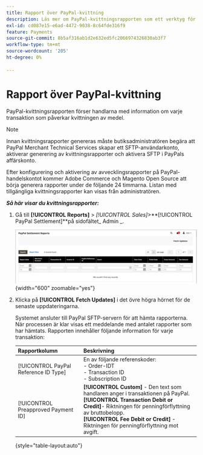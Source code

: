 ```yaml
---
title: Rapport över PayPal-kvittning
description: Läs mer om PayPal-kvittningsrapporten som ett verktyg för att hantera PayPal-transaktioner.
exl-id: cd087e15-e6ad-4472-9038-8c64fde316f9
feature: Payments
source-git-commit: 8b5af316ab1d2e632ed5fc2066974326830ab3f7
workflow-type: tm+mt
source-wordcount: '205'
ht-degree: 0%

---
```


# Rapport över PayPal-kvittning

PayPal-kvittningsrapporten förser handlarna med information om varje transaktion som påverkar kvittningen av medel.

>[!NOTE]
>
>Innan kvittningsrapporter genereras måste butiksadministratören begära att PayPal Merchant Technical Services skapar ett SFTP-användarkonto, aktiverar generering av kvittningsrapporter och aktivera SFTP i PayPals affärskonto.

Efter konfigurering och aktivering av avvecklingsrapporter på PayPal-handelskontot kommer Adobe Commerce och Magento Open Source att börja generera rapporter under de följande 24 timmarna. Listan med tillgängliga kvittningsrapporter kan visas från administratören.

**_Så här visar du kvittningsrapporter:_**

1. Gå till **[!UICONTROL Reports]** > _[!UICONTROL Sales]_>**[!UICONTROL PayPal Settlement]**på sidofältet_ Admin _.

   ![PayPal-kvittningsrapporter](../getting-started/assets/reports-sales-paypal-settlement.png){width="600" zoomable="yes"}

1. Klicka på **[!UICONTROL Fetch Updates]** i det övre högra hörnet för de senaste uppdateringarna.

   Systemet ansluter till PayPal SFTP-servern för att hämta rapporterna. När processen är klar visas ett meddelande med antalet rapporter som har hämtats. Rapporten innehåller följande information för varje transaktion:

   | Rapportkolumn | Beskrivning |
   | ------------ | ----------- |
   | [!UICONTROL PayPal Reference ID Type] | En av följande referenskoder:<br/>- Order-IDT<br/>- Transaction ID<br/>- Subscription ID |
   | [!UICONTROL Preapproved Payment ID] | **[!UICONTROL Custom]** - Den text som handlaren anger i transaktionen på PayPal.<br/>**[!UICONTROL Transaction Debit or Credit]**- Riktningen för penningförflyttning av bruttobelopp.<br/>**[!UICONTROL Fee Debit or Credit]** - Riktningen för penningförflyttning mot avgift. |

   {style="table-layout:auto"}
